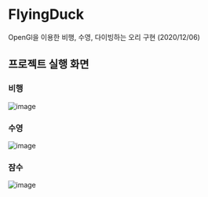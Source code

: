 # FlyingDuck
OpenGl을 이용한 비행, 수영, 다이빙하는 오리 구현 (2020/12/06)

## 프로젝트 실행 화면

### 비행
![image](https://github.com/hmp9354/FlyingDuck/assets/55439943/61e6726a-e1d8-4e9e-8be8-265abfbb730a)

### 수영
![image](https://github.com/hmp9354/FlyingDuck/assets/55439943/3ecb1c59-2573-441c-b684-f88f9d4275c5)

### 잠수
![image](https://github.com/hmp9354/FlyingDuck/assets/55439943/dc1cfd8c-f23f-4e10-8379-c6ca20f93ebf)

